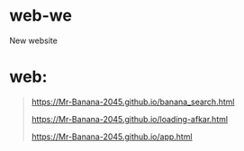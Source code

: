 # web-we
New website

# web:
> https://Mr-Banana-2045.github.io/banana_search.html
>
> https://Mr-Banana-2045.github.io/loading-afkar.html
>
> https://Mr-Banana-2045.github.io/app.html
